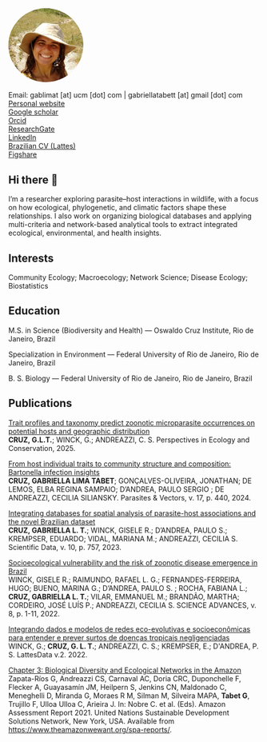 <img src="profile.gif" alt="Gabriella Tabet" width="150" style="border-radius: 50%;">

Email: gablimat [at] ucm [dot] com | gabriellatabett [at] gmail [dot] com  
[Personal website](https://gabriellatabett.wordpress.com/home/)  
[Google scholar](https://scholar.google.com/citations?user=1qaThTYAAAAJ&hl=en)  
[Orcid](https://orcid.org/0000-0002-4961-1297)  
[ResearchGate](https://www.researchgate.net/profile/Gabriella-Tabet-Cruz)  
[LinkedIn](http://www.linkedin.com/in/gabriellatabet)  
[Brazilian CV (Lattes)](http://lattes.cnpq.br/0868161924412747)  
[Figshare](https://figshare.com/authors/Gabriella_L_Tabet_Cruz/12902756)  

## Hi there 👋

I’m a researcher exploring parasite–host interactions in wildlife, with a focus on how ecological, phylogenetic, and climatic factors shape these relationships. I also work on organizing biological databases and applying multi-criteria and network-based analytical tools to extract integrated ecological, environmental, and health insights.

## Interests

Community Ecology; Macroecology; Network Science; Disease Ecology; Biostatistics

## Education

M.S. in Science (Biodiversity and Health) — Oswaldo Cruz Institute, Rio de Janeiro, Brazil

Specialization in Environment — Federal University of Rio de Janeiro, Rio de Janeiro, Brazil

B. S. Biology — Federal University of Rio de Janeiro, Rio de Janeiro, Brazil

## Publications

[Trait profiles and taxonomy predict zoonotic microparasite occurrences on potential hosts and geographic distribution](https://doi.org/10.1016/j.pecon.2025.10.003)  
**CRUZ, G.L.T.**; WINCK, G.; ANDREAZZI, C. S. Perspectives in Ecology and Conservation, 2025.

[From host individual traits to community structure and composition: Bartonella infection insights](https://doi.org/10.1186/s13071-024-06523-y)  
**CRUZ, GABRIELLA LIMA TABET**; GONÇALVES-OLIVEIRA, JONATHAN; DE LEMOS, ELBA REGINA SAMPAIO; D’ANDREA, PAULO SERGIO ; DE ANDREAZZI, CECILIA SILIANSKY. Parasites & Vectors, v. 17, p. 440, 2024.

[Integrating databases for spatial analysis of parasite-host associations and the novel Brazilian dataset](https://doi.org/10.1038/s41597-023-02636-8)  
**CRUZ, GABRIELLA L. T.**; WINCK, GISELE R.; D’ANDREA, PAULO S.; KREMPSER, EDUARDO; VIDAL, MARIANA M.; ANDREAZZI, CECILIA S.  Scientific Data, v. 10, p. 757, 2023.

[Socioecological vulnerability and the risk of zoonotic disease emergence in Brazil](https://doi.org/10.1126/sciadv.abo5774)  
WINCK, GISELE R.; RAIMUNDO, RAFAEL L. G.; FERNANDES-FERREIRA, HUGO; BUENO, MARINA G.; D’ANDREA, PAULO S. ; ROCHA, FABIANA L.; **CRUZ, GABRIELLA L. T.**; VILAR, EMMANUEL M.; BRANDÃO, MARTHA; CORDEIRO, JOSÉ LUÍS P.; ANDREAZZI, CECILIA S. SCIENCE ADVANCES, v. 8, p. 1-11, 2022.

[Integrando dados e modelos de redes eco-evolutivas e socioeconômicas para entender e prever surtos de doenças tropicais negligenciadas](https://doi.org/10.57810/lattedata/ODBRQG)  
WINCK, G.; **CRUZ, G. L. T.**; ANDREAZZI, C. S.; KREMPSER, E.; D'ANDREA, P. S. LattesData v.2. 2022.

[Chapter 3: Biological Diversity and Ecological Networks in the Amazon](https://doi.org/10.55161/DGNM5984)  
Zapata-Ríos G, Andreazzi CS, Carnaval AC, Doria CRC, Duponchelle F, Flecker A, Guayasamín JM, Heilpern S, Jenkins CN, Maldonado C, Meneghelli D, Miranda G, Moraes R M, Silman M, Silveira MAPA, **Tabet G**, Trujillo F, Ulloa Ulloa C, Arieira J. In: Nobre C. et al. (Eds). Amazon Assessment Report 2021. United Nations Sustainable Development Solutions Network, New York, USA. Available from https://www.theamazonwewant.org/spa-reports/.
